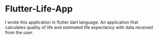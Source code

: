 # Flutter-Life-App
 I wrote this application in flutter dart language. An application that calculates quality of life and estimated life expectancy with data received from the user.
